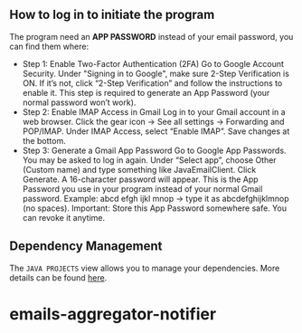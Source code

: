 ## How to log in to initiate the program

The program need an **APP PASSWORD** instead of your email password, you can find them where:
 
- Step 1: Enable Two-Factor Authentication (2FA)
Go to Google Account Security.
Under "Signing in to Google", make sure 2-Step Verification is ON.
If it’s not, click “2-Step Verification” and follow the instructions to enable it.
This step is required to generate an App Password (your normal password won’t work).
- Step 2: Enable IMAP Access in Gmail
Log in to your Gmail account in a web browser.
Click the gear icon → See all settings → Forwarding and POP/IMAP.
Under IMAP Access, select “Enable IMAP”.
Save changes at the bottom.
- Step 3: Generate a Gmail App Password
Go to Google App Passwords.
You may be asked to log in again.
Under “Select app”, choose Other (Custom name) and type something like JavaEmailClient.
Click Generate.
A 16-character password will appear. This is the App Password you use in your program instead of your normal Gmail password.
Example: abcd efgh ijkl mnop → type it as abcdefghijklmnop (no spaces).
Important: Store this App Password somewhere safe. You can revoke it anytime.

## Dependency Management

The `JAVA PROJECTS` view allows you to manage your dependencies. More details can be found [here](https://github.com/microsoft/vscode-java-dependency#manage-dependencies).
# emails-aggregator-notifier
